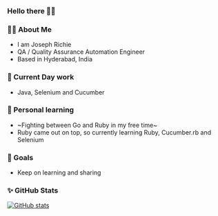 ### Hello there 👋🙏

### 🙋‍♂️ About Me

* I am Joseph Richie
* QA / Quality Assurance Automation Engineer
* Based in Hyderabad, India


### 💼 Current Day work 
* Java, Selenium and Cucumber


### 🌱 Personal learning 
* ~Fighting between Go and Ruby in my free time~
* Ruby came out on top, so currently learning Ruby, Cucumber.rb and Selenium


### 🎯 Goals
* Keep on learning and sharing


### ✨ GitHub Stats
[![GitHub stats](https://github-readme-stats.vercel.app/api/top-langs/?username=JosefRichie13&hide=HTML,Gherkin&theme=dracula&layout=donut)](https://github.com/JosefRichie13/github-readme-stats)

<!--
**JosefRichie13/JosefRichie13** is a ✨ _special_ ✨ repository because its `README.md` (this file) appears on your GitHub profile.

Here are some ideas to get you started:

- 🔭 I’m currently working on ...
- 🌱 I’m currently learning ...
- 👯 I’m looking to collaborate on ...
- 🤔 I’m looking for help with ...
- 💬 Ask me about ...
- 📫 How to reach me: ...
- 😄 Pronouns: ...
- ⚡ Fun fact: ...
-->
